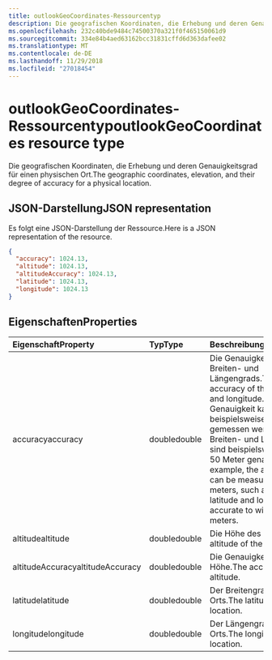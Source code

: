 ```yaml
---
title: outlookGeoCoordinates-Ressourcentyp
description: Die geografischen Koordinaten, die Erhebung und deren Genauigkeitsgrad für einen physischen Ort.
ms.openlocfilehash: 232c40bde9484c74500370a321f0f465150061d9
ms.sourcegitcommit: 334e84b4aed63162bcc31831cffd6d363dafee02
ms.translationtype: MT
ms.contentlocale: de-DE
ms.lasthandoff: 11/29/2018
ms.locfileid: "27018454"
---
```

# <a name="outlookgeocoordinates-resource-type"></a><span data-ttu-id="1d9d8-103">outlookGeoCoordinates-Ressourcentyp</span><span class="sxs-lookup"><span data-stu-id="1d9d8-103">outlookGeoCoordinates resource type</span></span>

<span data-ttu-id="1d9d8-104">Die geografischen Koordinaten, die Erhebung und deren Genauigkeitsgrad für einen physischen Ort.</span><span class="sxs-lookup"><span data-stu-id="1d9d8-104">The geographic coordinates, elevation, and their degree of accuracy for a physical location.</span></span>

## <a name="json-representation"></a><span data-ttu-id="1d9d8-105">JSON-Darstellung</span><span class="sxs-lookup"><span data-stu-id="1d9d8-105">JSON representation</span></span>

<span data-ttu-id="1d9d8-106">Es folgt eine JSON-Darstellung der Ressource.</span><span class="sxs-lookup"><span data-stu-id="1d9d8-106">Here is a JSON representation of the resource.</span></span>

<!-- {
  "blockType": "resource",
  "optionalProperties": [

  ],
  "@odata.type": "microsoft.graph.outlookGeoCoordinates"
}-->

```json
{
  "accuracy": 1024.13,
  "altitude": 1024.13,
  "altitudeAccuracy": 1024.13,
  "latitude": 1024.13,
  "longitude": 1024.13
}

```
## <a name="properties"></a><span data-ttu-id="1d9d8-107">Eigenschaften</span><span class="sxs-lookup"><span data-stu-id="1d9d8-107">Properties</span></span>
| <span data-ttu-id="1d9d8-108">Eigenschaft</span><span class="sxs-lookup"><span data-stu-id="1d9d8-108">Property</span></span>     | <span data-ttu-id="1d9d8-109">Typ</span><span class="sxs-lookup"><span data-stu-id="1d9d8-109">Type</span></span>   |<span data-ttu-id="1d9d8-110">Beschreibung</span><span class="sxs-lookup"><span data-stu-id="1d9d8-110">Description</span></span>|
|:---------------|:--------|:----------|
|<span data-ttu-id="1d9d8-111">accuracy</span><span class="sxs-lookup"><span data-stu-id="1d9d8-111">accuracy</span></span>|<span data-ttu-id="1d9d8-112">double</span><span class="sxs-lookup"><span data-stu-id="1d9d8-112">double</span></span>|<span data-ttu-id="1d9d8-113">Die Genauigkeit des Breiten- und Längengrads.</span><span class="sxs-lookup"><span data-stu-id="1d9d8-113">The accuracy of the latitude and longitude.</span></span> <span data-ttu-id="1d9d8-114">Die Genauigkeit kann beispielsweise in Metern gemessen werden, der Breiten- und Längengrad sind beispielsweise auf 50 Meter genau.</span><span class="sxs-lookup"><span data-stu-id="1d9d8-114">As an example, the accuracy can be measured in meters, such as the latitude and longitude are accurate to within 50 meters.</span></span>|
|<span data-ttu-id="1d9d8-115">altitude</span><span class="sxs-lookup"><span data-stu-id="1d9d8-115">altitude</span></span>|<span data-ttu-id="1d9d8-116">double</span><span class="sxs-lookup"><span data-stu-id="1d9d8-116">double</span></span>|<span data-ttu-id="1d9d8-117">Die Höhe des Orts.</span><span class="sxs-lookup"><span data-stu-id="1d9d8-117">The altitude of the location.</span></span>|
|<span data-ttu-id="1d9d8-118">altitudeAccuracy</span><span class="sxs-lookup"><span data-stu-id="1d9d8-118">altitudeAccuracy</span></span>|<span data-ttu-id="1d9d8-119">double</span><span class="sxs-lookup"><span data-stu-id="1d9d8-119">double</span></span>|<span data-ttu-id="1d9d8-120">Die Genauigkeit der Höhe.</span><span class="sxs-lookup"><span data-stu-id="1d9d8-120">The accuracy of the altitude.</span></span>|
|<span data-ttu-id="1d9d8-121">latitude</span><span class="sxs-lookup"><span data-stu-id="1d9d8-121">latitude</span></span>|<span data-ttu-id="1d9d8-122">double</span><span class="sxs-lookup"><span data-stu-id="1d9d8-122">double</span></span>|<span data-ttu-id="1d9d8-123">Der Breitengrad des Orts.</span><span class="sxs-lookup"><span data-stu-id="1d9d8-123">The latitude of the location.</span></span>|
|<span data-ttu-id="1d9d8-124">longitude</span><span class="sxs-lookup"><span data-stu-id="1d9d8-124">longitude</span></span>|<span data-ttu-id="1d9d8-125">double</span><span class="sxs-lookup"><span data-stu-id="1d9d8-125">double</span></span>|<span data-ttu-id="1d9d8-126">Der Längengrad des Orts.</span><span class="sxs-lookup"><span data-stu-id="1d9d8-126">The longitude of the location.</span></span>|

<!-- uuid: 8fcb5dbc-d5aa-4681-8e31-b001d5168d79
2015-10-25 14:57:30 UTC -->
<!-- {
  "type": "#page.annotation",
  "description": "outlookGeoCoordinates resource",
  "keywords": "",
  "section": "documentation",
  "tocPath": ""
}-->